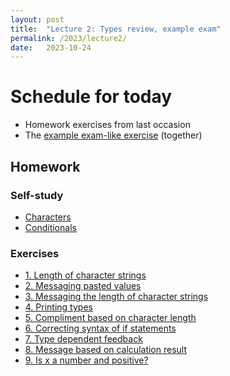 ```yaml
---
layout: post
title:  "Lecture 2: Types review, example exam"
permalink: /2023/lecture2/
date:   2023-10-24
---
```


# Schedule for today

- Homework exercises from last occasion
- The [example exam-like exercise](https://adamkocsis.github.io/rkheion/Exercises/2023-01-16_df_stages.html) (together)

## Homework 

### Self-study

- [Characters](https://adamkocsis.github.io/rkheion/2_Advanced_Beginner/03_character_strings/)
- [Conditionals](https://adamkocsis.github.io/rkheion/2_Advanced_Beginner/04_conditionals/)

### Exercises

- [1. Length of character strings](https://adamkocsis.github.io/rkheion/Exercises/2022-10-27_string-length.html)
- [2. Messaging pasted values](https://adamkocsis.github.io/rkheion/Exercises/2022-10-24b_message_paste.html)
- [3. Messaging the length of character strings](https://adamkocsis.github.io/rkheion/Exercises/2022-10-27b_messaging_nchar.html)
- [4. Printing types](https://adamkocsis.github.io/rkheion/Exercises/2022-11-09_printing_types.html)
- [5. Compliment based on character length](https://adamkocsis.github.io/rkheion/Exercises/2022-10-27c_if_message_nchar.html)
- [6. Correcting syntax of if statements](https://adamkocsis.github.io/rkheion/Exercises/2022-10-27d_if_syntax.html)
- [7. Type dependent feedback](https://adamkocsis.github.io/rkheion/Exercises/2022-11-09b_type_dependent_feedback.html)
- [8. Message based on calculation result](https://adamkocsis.github.io/rkheion/Exercises/2022-10-27e_if_else_message.html)
- [9. Is x a number and positive?](https://adamkocsis.github.io/rkheion/Exercises/2022-11-09c_is_x_a_number_and_positive.html)


